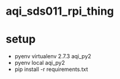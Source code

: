# aqi_sds011_rpi_thing

# setup
* pyenv virtualenv 2.7.3 aqi_py2
* pyenv local aqi_py2
* pip install -r requirements.txt

